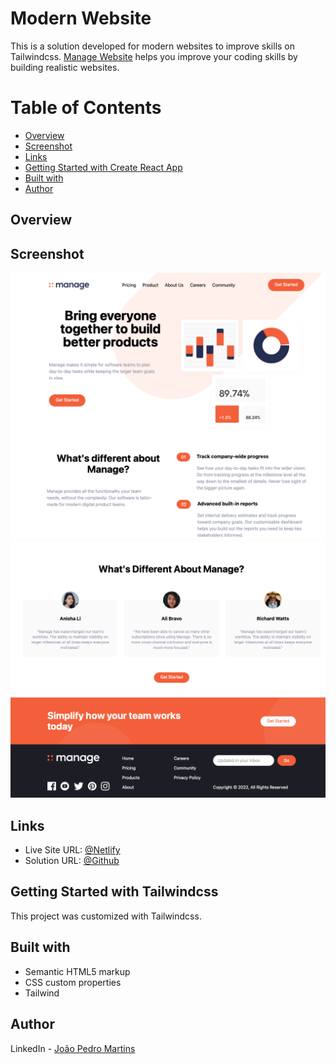 # Modern Website

This is a solution developed for modern websites to improve skills on Tailwindcss.
[Manage Website](https://www.youtube.com/watch?v=dFgzHOX84xQ&t=4632s) helps you improve your coding skills by building realistic websites.

# Table of Contents

- [Overview](#Overview)
- [Screenshot](#Screenshot)
- [Links](#Links)
- [Getting Started with Create React App](#Getting-Started-with-Create-React-App)
- [Built with](#Built-with)
- [Author](#Author)

## Overview

## Screenshot

![Website screenshot 1](https://github.com/joao82/manage-web/blob/main/img/screenshot1.png)
![Website screenshot 1](https://github.com/joao82/manage-web/blob/main/img/screenshot2.png)

## Links

- Live Site URL: [@Netlify](https://web-manage.netlify.app)
- Solution URL: [@Github](https://github.com/joao82/manage-web.git)

## Getting Started with Tailwindcss

This project was customized with Tailwindcss.

## Built with

- Semantic HTML5 markup
- CSS custom properties
- Tailwind

## Author

LinkedIn - [João Pedro Martins](https://www.linkedin.com/in/joão-pedro-martins-755ba64b/)
